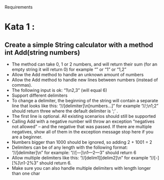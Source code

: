 Requirements

# Kata 1 :

## Create a simple String calculator with a method int Add(string numbers)

* The method can take 0, 1 or 2 numbers, and will return their sum (for an empty string it will return 0) for example “” or “1” or “1,2”
* Allow the Add method to handle an unknown amount of numbers
* Allow the Add method to handle new lines between numbers (instead of commas).
* The following input is ok: “1\n2,3” (will equal 6)
* Support different delimiters
* To change a delimiter, the beginning of the string will contain a separate line that looks like this: “//[delimiter]\n[numbers…]” for example “//;\n1;2” should return three where the default delimiter is ‘;’ .
* The first line is optional. All existing scenarios should still be supported
* Calling Add with a negative number will throw an exception “negatives not allowed” – and the negative that was passed. If there are multiple negatives, show all of them in the exception message stop here if you are a beginner.
* Numbers bigger than 1000 should be ignored, so adding 2 + 1001 = 2
* Delimiters can be of any length with the following format: “//[delimiter]\n” for example: “//[—]\n1—2—3” should return 6
* Allow multiple delimiters like this: “//[delim1][delim2]\n” for example “//[-][%]\n1-2%3” should return 6.
* Make sure you can also handle multiple delimiters with length longer than one char